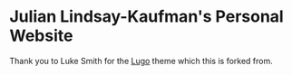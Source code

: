 # Julian Lindsay-Kaufman's Personal Website

Thank you to Luke Smith for the [Lugo](https://github.com/LukeSmithxyz/lugo) theme which this is forked from.
